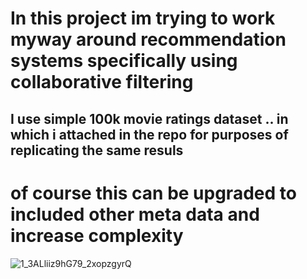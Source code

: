 # In this project im trying to work myway around recommendation systems specifically using collaborative filtering

## I use simple 100k movie ratings dataset .. in which i attached in the repo for purposes of replicating the same resuls 

# of course this can be upgraded to included other meta data and increase complexity

![1_3ALliiz9hG79_2xopzgyrQ](https://github.com/Amr-Abdellatif/building-a-simple-recommendation-system-using-pytorch/assets/92921252/b042a8a7-5b39-46bc-99f9-8710ee270486)
